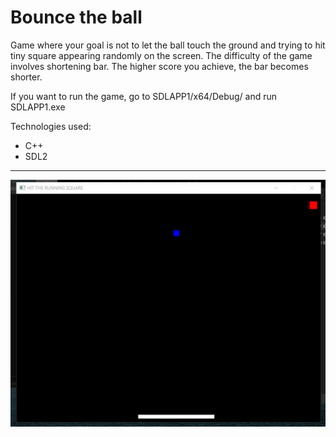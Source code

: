 <h1>Bounce the ball</h1>
<p>Game where your goal is not to let the ball touch the ground and trying to hit tiny square appearing randomly on the screen. The difficulty of the game involves shortening bar. The higher score you achieve, the bar becomes shorter.</p>
<p>If you want to run the game, go to SDLAPP1/x64/Debug/ and run SDLAPP1.exe</p>
<p>Technologies used:</p>
<ul>
  <li>C++</li>
  <li>SDL2</li>
</ul>
<hr>
<img alt="Game" src="https://github.com/teo0098/Bouncing-the-ball/blob/master/Ball.gif">
